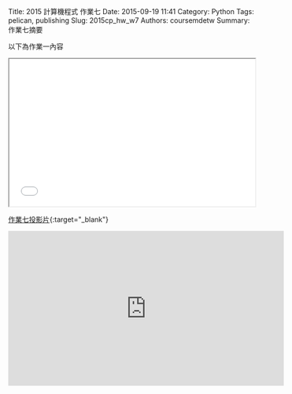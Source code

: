 Title: 2015 計算機程式 作業七
Date: 2015-09-19 11:41
Category: Python
Tags: pelican, publishing
Slug: 2015cp_hw_w7
Authors: coursemdetw
Summary: 作業七摘要

以下為作業一內容

<iframe src="40423137_cp_w7_p.html" width="500" height="300"></iframe>

[作業七投影片](40423137_cp_w7_p.html){:target="_blank"}


<iframe width="560" height="315" src="https://www.youtube.com/embed/vNoKguSdy4Y" frameborder="0" allowfullscreen></iframe>
